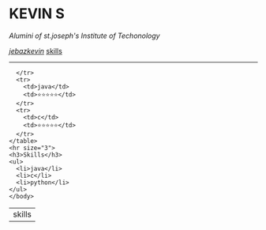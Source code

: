 <html>
<head>
  
  <title>💖Kevin's personal site</title>
  </head>
  <body>
    <img src="" >
    <h1>KEVIN S</h1>
    <p><em>Alumini of st.joseph's Institute of Techonology</em></p>
    <a href="https://www.instagram.com/jabez_kevin/"><em>jebazkevin</em></a>
    <a href="information.html">skills</a>
    <hr size="3">
    <table cellspacing="10">
      <tr>
        <td>skills</td>

      </tr>
      <tr>
        <td>java</td>
        <td>⭐⭐⭐⭐⭐</td>
      </tr>
      <tr>
        <td>c</td>
        <td>⭐⭐⭐⭐⭐</td>
      </tr>
    </table>
    <hr size="3">
    <h3>Skills</h3>
    <ul>
      <li>java</li>
      <li>c</li>
      <li>python</li>
    </ul>
    </body>
</html>
